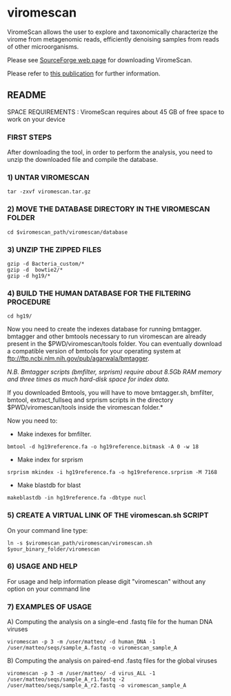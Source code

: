 # viromescan
ViromeScan allows the user to explore and taxonomically characterize the virome from metagenomic reads, efficiently denoising samples from reads of other microorganisms.

Please see [SourceForge web page](https://sourceforge.net/projects/viromescan) for downloading ViromeScan.

Please refer to [this publication](https://doi.org/10.1186/s12864-016-2446-3) for further information.

## README
SPACE REQUIREMENTS : ViromeScan requires about 45 GB of free space to work on your device

### FIRST STEPS
After downloading the tool, in order to perform the analysis, you need to unzip the downloaded file and compile the database. 

### 1) UNTAR VIROMESCAN
```
tar -zxvf viromescan.tar.gz
```
### 2) MOVE THE DATABASE DIRECTORY IN THE VIROMESCAN FOLDER
```
cd $viromescan_path/viromescan/database
```
### 3) UNZIP THE ZIPPED FILES
```
gzip -d Bacteria_custom/*
gzip -d  bowtie2/*
gzip -d hg19/*
```
### 4) BUILD THE HUMAN DATABASE FOR THE FILTERING PROCEDURE
```
cd hg19/
```
Now you need to create the indexes database for running bmtagger. bmtagger and other bmtools necessary to run viromescan are already present in the $PWD/viromescan/tools folder. You can eventually download a compatible version of bmtools for your operating system at ftp://ftp.ncbi.nlm.nih.gov/pub/agarwala/bmtagger.

*N.B. Bmtagger scripts (bmfilter, srprism) require about 8.5Gb RAM memory and three times as much hard-disk space for index data.*
  
If you downloaded Bmtools, you will have to move bmtagger.sh, bmfilter, bmtool, extract_fullseq and srprism scripts in the directory $PWD/viromescan/tools inside the viromescan folder.*

Now you need to:
-  Make indexes for bmfilter. 
```
bmtool -d hg19reference.fa -o hg19reference.bitmask -A 0 -w 18
```
- Make index for srprism
```
srprism mkindex -i hg19reference.fa -o hg19reference.srprism -M 7168
```
- Make blastdb for blast
```
makeblastdb -in hg19reference.fa -dbtype nucl
```

### 5) CREATE A VIRTUAL LINK OF THE viromescan.sh SCRIPT

On your command line type:
```
ln -s $viromescan_path/viromescan/viromescan.sh  $your_binary_folder/viromescan
```

### 6) USAGE AND HELP 

For usage and help information please digit "viromescan" without any option on your command line


### 7) EXAMPLES OF USAGE

A) Computing the analysis on a single-end .fastq file for the human DNA viruses
```
viromescan -p 3 -m /user/matteo/ -d human_DNA -1 /user/matteo/seqs/sample_A.fastq -o viromescan_sample_A 
```
B) Computing the analysis on paired-end .fastq files for the global viruses
```
viromescan -p 3 -m /user/matteo/ -d virus_ALL -1 /user/matteo/seqs/sample_A_r1.fastq -2 /user/matteo/seqs/sample_A_r2.fastq -o viromescan_sample_A
```
